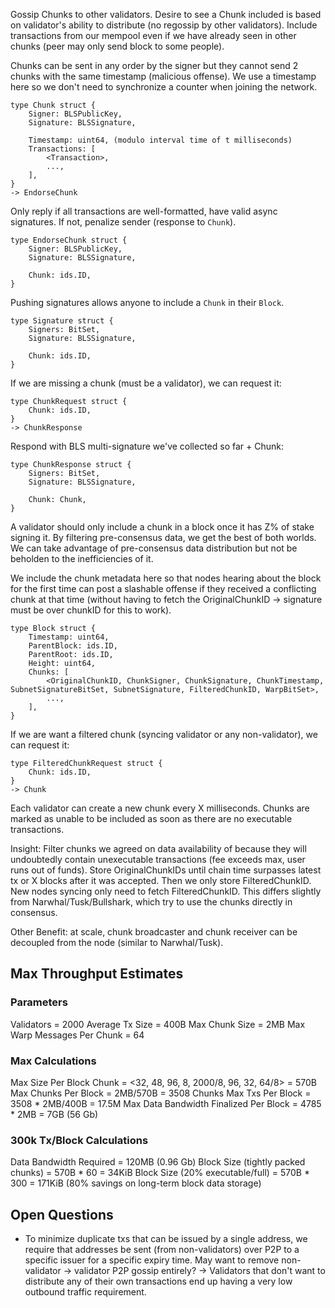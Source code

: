 Gossip Chunks to other validators. Desire to see a Chunk included
is based on validator's ability to distribute (no regossip by other
validators). Include transactions from our mempool even if we have already seen in other
chunks (peer may only send block to some people).

Chunks can be sent in any order by the signer but they cannot send
2 chunks with the same timestamp (malicious offense). We use a timestamp
here so we don't need to synchronize a counter when joining the network.
```
type Chunk struct {
    Signer: BLSPublicKey,
    Signature: BLSSignature,

    Timestamp: uint64, (modulo interval time of t milliseconds)
    Transactions: [
        <Transaction>,
        ...,
    ],
}
-> EndorseChunk
```

Only reply if all transactions are well-formatted, have valid async signatures. If not,
penalize sender (response to `Chunk`).
```
type EndorseChunk struct {
    Signer: BLSPublicKey,
    Signature: BLSSignature,

    Chunk: ids.ID,
}
```

Pushing signatures allows anyone to include a `Chunk` in their `Block`.
```
type Signature struct {
    Signers: BitSet,
    Signature: BLSSignature,

    Chunk: ids.ID,
}
```

If we are missing a chunk (must be a validator), we can request it:
```
type ChunkRequest struct {
    Chunk: ids.ID,
}
-> ChunkResponse
```

Respond with BLS multi-signature we've collected so far + Chunk:
```
type ChunkResponse struct {
    Signers: BitSet,
    Signature: BLSSignature,

    Chunk: Chunk,
}
```

A validator should only include a chunk in a block once it has Z% of stake signing it.
By filtering pre-consensus data, we get the best of both worlds. We can take advantage
of pre-consensus data distribution but not be beholden to the inefficiencies of it.

We include the chunk metadata here so that nodes hearing about the block for the first
time can post a slashable offense if they received a conflicting chunk at that time (without
having to fetch the OriginalChunkID -> signature must be over chunkID for this to work).
```
type Block struct {
    Timestamp: uint64,
    ParentBlock: ids.ID,
    ParentRoot: ids.ID,
    Height: uint64,
    Chunks: [
        <OriginalChunkID, ChunkSigner, ChunkSignature, ChunkTimestamp, SubnetSignatureBitSet, SubnetSignature, FilteredChunkID, WarpBitSet>,
        ...,
    ],
}
```

If we are want a filtered chunk (syncing validator or any non-validator), we can request it:
```
type FilteredChunkRequest struct {
    Chunk: ids.ID,
}
-> Chunk
```

Each validator can create a new chunk every X milliseconds. Chunks are marked as unable to be included as soon as there are
no executable transactions.

Insight: Filter chunks we agreed on data availability of because they will undoubtedly contain unexecutable transactions (fee exceeds max, user
runs out of funds). Store OriginalChunkIDs until chain time surpasses latest tx or X blocks after it was accepted. Then we only store FilteredChunkID.
New nodes syncing only need to fetch FilteredChunkID. This differs slightly from Narwhal/Tusk/Bullshark, which try to use the chunks directly in consensus.

Other Benefit: at scale, chunk broadcaster and chunk receiver can be decoupled from the node (similar to Narwhal/Tusk).

## Max Throughput Estimates
### Parameters
Validators = 2000
Average Tx Size = 400B
Max Chunk Size = 2MB
Max Warp Messages Per Chunk = 64

### Max Calculations
Max Size Per Block Chunk = <32, 48, 96, 8, 2000/8, 96, 32, 64/8> = 570B
Max Chunks Per Block = 2MB/570B = 3508 Chunks
Max Txs Per Block = 3508 * 2MB/400B = 17.5M
Max Data Bandwidth Finalized Per Block = 4785 * 2MB = 7GB (56 Gb)

### 300k Tx/Block Calculations
Data Bandwidth Required = 120MB (0.96 Gb)
Block Size (tightly packed chunks) = 570B * 60 = 34KiB
Block Size (20% executable/full) = 570B * 300 = 171KiB (80% savings on long-term block data storage)

## Open Questions
* To minimize duplicate txs that can be issued by a single address, we require that addresses be sent (from non-validators) over P2P
to a specific issuer for a specific expiry time. May want to remove non-validator -> validator P2P gossip entirely?
-> Validators that don't want to distribute any of their own transactions end up having a very low outbound traffic requirement.
